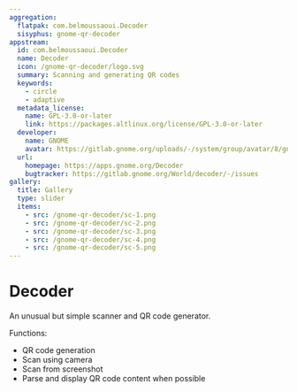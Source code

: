 ```yaml
---
aggregation:
  flatpak: com.belmoussaoui.Decoder
  sisyphus: gnome-qr-decoder
appstream:
  id: com.belmoussaoui.Decoder
  name: Decoder
  icon: /gnome-qr-decoder/logo.svg
  summary: Scanning and generating QR codes
  keywords:
    - circle
    - adaptive
  metadata_license:
    name: GPL-3.0-or-later
    link: https://packages.altlinux.org/license/GPL-3.0-or-later
  developer:
    name: GNOME
    avatar: https://gitlab.gnome.org/uploads/-/system/group/avatar/8/gnomelogo.png?width=48
  url:
    homepage: https://apps.gnome.org/Decoder
    bugtracker: https://gitlab.gnome.org/World/decoder/-/issues
gallery:
  title: Gallery
  type: slider
  items:
    - src: /gnome-qr-decoder/sc-1.png
    - src: /gnome-qr-decoder/sc-2.png
    - src: /gnome-qr-decoder/sc-3.png
    - src: /gnome-qr-decoder/sc-4.png
    - src: /gnome-qr-decoder/sc-5.png
---
```


# Decoder

An unusual but simple scanner and QR code generator.

Functions:

- QR code generation
- Scan using camera
- Scan from screenshot
- Parse and display QR code content when possible

<AGWGallery />

<!--@include: @en/apps/.parts/install/content-repo.md-->
<!--@include: @en/apps/.parts/install/content-flatpak.md-->
